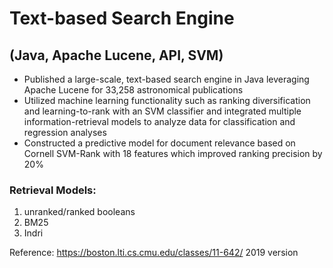 # Text-based Search Engine
## (Java, Apache Lucene, API, SVM)

- Published a large-scale, text-based search engine in Java leveraging Apache Lucene for 33,258 astronomical publications
- Utilized machine learning functionality such as ranking diversification and learning-to-rank with an SVM classifier and
integrated multiple information-retrieval models to analyze data for classification and regression analyses
- Constructed a predictive model for document relevance based on Cornell SVM-Rank with 18 features which improved ranking precision by 20%

### Retrieval Models:
1. unranked/ranked booleans 
2. BM25 
3. Indri

Reference: https://boston.lti.cs.cmu.edu/classes/11-642/ 2019 version
